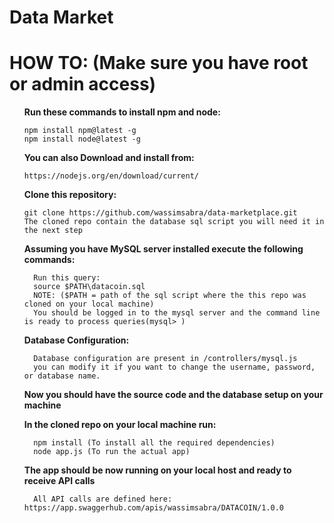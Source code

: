 <h1>Data Market</h1>

<h1>HOW TO: (Make sure you have root or admin access)</h1>
<ul>
  <strong>Run these commands to install npm and node:</strong>
 
    npm install npm@latest -g
    npm install node@latest -g
  
  <strong>You can also Download and install from:</strong>
  
    https://nodejs.org/en/download/current/
    
  <strong>Clone this repository:</strong>
  
    git clone https://github.com/wassimsabra/data-marketplace.git
    The cloned repo contain the database sql script you will need it in the next step
    
  <strong>Assuming you have MySQL server installed execute the following commands:</strong>
      
      Run this query: 
      source $PATH\datacoin.sql
      NOTE: ($PATH = path of the sql script where the this repo was cloned on your local machine)
      You should be logged in to the mysql server and the command line is ready to process queries(mysql> )
  
  <strong>Database Configuration:</strong>
      
      Database configuration are present in /controllers/mysql.js 
      you can modify it if you want to change the username, password, or database name.

  <strong>Now you should have the source code and the database setup on your machine</strong>
  
  <strong>In the cloned repo on your local machine run:</strong>
  
      npm install (To install all the required dependencies)
      node app.js (To run the actual app)
     
  <strong>The app should be now running on your local host and ready to receive API calls</strong>
  
      All API calls are defined here: https://app.swaggerhub.com/apis/wassimsabra/DATACOIN/1.0.0

</ul>
